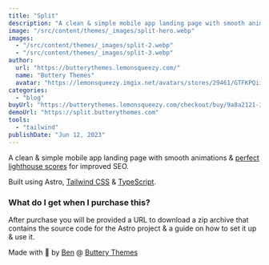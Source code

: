 ```yaml
---
title: "Split"
description: "A clean & simple mobile app landing page with smooth animations & a perfect lighthouse score."
image: "/src/content/themes/_images/split-hero.webp"
images:
  - "/src/content/themes/_images/split-2.webp"
  - "/src/content/themes/_images/split-3.webp"
author:
  url: "https://butterythemes.lemonsqueezy.com/"
  name: "Buttery Themes"
  avatar: "https://lemonsqueezy.imgix.net/avatars/stores/29461/GTFKPQii1SugVzw9n6WNQXtjwgoEr08gl44DUHfZ.png?fit=clip&h=100&ixlib=php-3.3.1&w=100&s=bfb56482a6d443317eab87e2780f169c"
categories:
  - "blog"
buyUrl: "https://butterythemes.lemonsqueezy.com/checkout/buy/9a8a2121-31a5-40e0-826b-522f3e43a87b"
demoUrl: "https://split.butterythemes.com"
tools:
  - "tailwind"
publishDate: "Jun 12, 2023"
---
```


<p>A clean &amp; simple mobile app landing page with smooth animations &amp;&nbsp;<a href="https://lighthouse-metrics.com/lighthouse/checks/2a64498d-80d2-4b09-8a11-de038b4e52d7">perfect lighthouse scores</a>&nbsp;for improved SEO.</p>

<p>Built using Astro,&nbsp;<a href="https://tailwindcss.com/">Tailwind CSS</a>&nbsp;&amp;&nbsp;<a href="https://typescriptlang.org/">TypeScript</a>.</p>

<h3>What do I get when I purchase this?</h3>

<p>After purchase you will be provided a URL to download a zip archive that contains the source code for the Astro project &amp; a guide on how to set it up &amp; use it.</p>

<p>Made with 💙 by&nbsp;<a href="https://twitter.com/nurodev">Ben</a>&nbsp;@&nbsp;<a href="https://butterythemes.com/">Buttery Themes</a></p>
